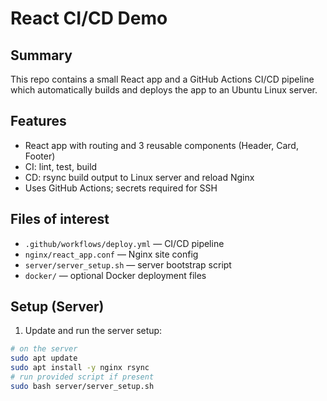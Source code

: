 # React CI/CD Demo


## Summary
This repo contains a small React app and a GitHub Actions CI/CD pipeline which automatically builds and deploys the app to an Ubuntu Linux server.


## Features
- React app with routing and 3 reusable components (Header, Card, Footer)
- CI: lint, test, build
- CD: rsync build output to Linux server and reload Nginx
- Uses GitHub Actions; secrets required for SSH


## Files of interest
- `.github/workflows/deploy.yml` — CI/CD pipeline
- `nginx/react_app.conf` — Nginx site config
- `server/server_setup.sh` — server bootstrap script
- `docker/` — optional Docker deployment files


## Setup (Server)
1. Update and run the server setup:
```bash
# on the server
sudo apt update
sudo apt install -y nginx rsync
# run provided script if present
sudo bash server/server_setup.sh
